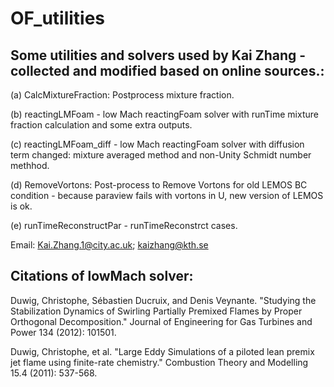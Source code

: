 # OF_utilities

## Some utilities and solvers used by Kai Zhang - collected and modified based on online sources.:

(a) CalcMixtureFraction: Postprocess mixture fraction.

(b) reactingLMFoam - low Mach reactingFoam solver with runTime mixture fraction calculation and some extra outputs.

(c) reactingLMFoam_diff - low Mach reactingFoam solver with diffusion term changed: mixture averaged method and non-Unity Schmidt number methhod. 

(d) RemoveVortons: Post-process to Remove Vortons for old LEMOS BC condition - because paraview fails with vortons in U, new version of LEMOS is ok.

(e) runTimeReconstructPar - runTimeReconstrct cases.

Email: Kai.Zhang.1@city.ac.uk; kaizhang@kth.se


## Citations of lowMach solver:

Duwig, Christophe, Sébastien Ducruix, and Denis Veynante. "Studying the Stabilization Dynamics of Swirling Partially Premixed Flames by Proper Orthogonal Decomposition." Journal of Engineering for Gas Turbines and Power 134 (2012): 101501.

Duwig, Christophe, et al. "Large Eddy Simulations of a piloted lean premix jet flame using finite-rate chemistry." Combustion Theory and Modelling 15.4 (2011): 537-568.
